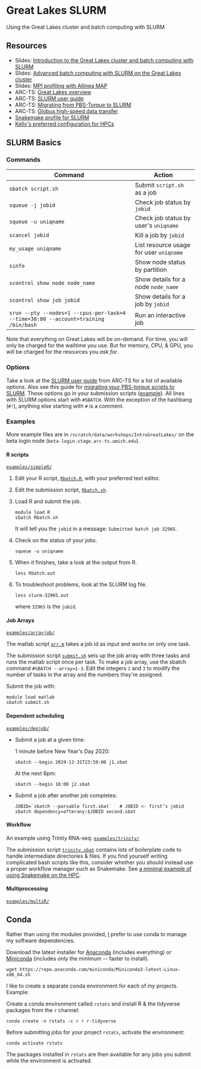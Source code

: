 # Great Lakes SLURM
Using the Great Lakes cluster and batch computing with SLURM 

## Resources

* Slides: [Introduction to the Great Lakes cluster and batch computing with SLURM](https://docs.google.com/presentation/d/1yZCyfBaK9GVCI64oUW-99HtUO5RNwSlqpeUNo8BjgWI/edit#slide=id.p1)
* Slides: [Advanced batch computing with SLURM on the Great Lakes cluster](https://github.com/SchlossLab/Great_Lakes_SLURM)
* Slides: [MPI profiling with Allinea MAP](https://cscar.research.umich.edu/wp-content/uploads/sites/5/2016/04/galexv20160606.pdf)
* ARC-TS: [Great Lakes overview](https://arc-ts.umich.edu/greatlakes/)
* ARC-TS: [SLURM user guide](https://arc-ts.umich.edu/greatlakes/slurm-user-guide/)
* ARC-TS: [Migrating from PBS-Torque to SLURM](https://arc-ts.umich.edu/migrating-from-torque-to-slurm/)
* ARC-TS: [Globus high-speed data transfer](https://arc-ts.umich.edu/globus/) 
* [Snakemake profile for SLURM](https://github.com/Snakemake-Profiles/slurm)
* [Kelly's preferred configuration for HPCs](https://github.com/kelly-sovacool/hpc-config)

## SLURM Basics

### Commands

| Command | Action |
|---------|--------|
| `sbatch script.sh` | Submit `script.sh` as a job |
| `squeue -j jobid` | Check job status by `jobid` |
| `squeue -u uniqname` | Check job status by user's `uniqname`|
| `scancel jobid` | Kill a job by `jobid` |
| `my_usage uniqname` | List resource usage for user `uniqname`|
| `sinfo` | Show node status by partition |
| `scontrol show node node_name` | Show details for a node `node_name` |
| `scontrol show job jobid` | Show details for a job by `jobid`|
| `srun --pty --nodes=1 --cpus-per-task=4 --time=30:00 --account=training /bin/bash` | Run an interactive job |

Note that everything on Great Lakes will be on-demand. For time, you will only be charged for the walltime you use. But for memory, CPU, & GPU, you will be charged for the resources you *ask for*.

### Options

Take a look at the [SLURM user guide](https://arc-ts.umich.edu/greatlakes/slurm-user-guide/) from ARC-TS for a list of available options. Also see this guide for [migrating your PBS-torque scripts to SLURM](https://arc-ts.umich.edu/migrating-from-torque-to-slurm/).
These options go in your submission scripts ([example](examples/simpleR/Rbatch.sh)). All lines with SLURM options start with `#SBATCH`. With the exception of the hashbang (`#!`), anything else starting with `#` is a comment.

### Examples

More example files are in `/scratch/data/workshops/IntroGreatLakes/` on the beta login node (`beta-login.stage.arc-ts.umich.edu`).

#### R scripts

[`examples/simpleR/`](examples/simpleR/)

1. Edit your R script, [`Rbatch.R`](examples/simpleR/Rbatch.R), with your preferred text editor.

1. Edit the submission script, [`Rbatch.sh`](examples/simpleR/Rbatch.sh). 

1. Load R and submit the job.
	```
	module load R
	sbatch Rbatch.sh
	```
	It will tell you the `jobid` in a message: `Submitted batch job 32965`.

1. Check on the status of your jobs.
	```
	squeue -u uniqname
	```
1. When it finishes, take a look at the output from R.
	```
	less Rbatch.out
	```
1. To troubleshoot problems, look at the SLURM log file.
	```
	less slurm-32965.out
	```
	where `32965` is the `jobid`.

#### Job Arrays

[`examples/arrayjob/`](examples/arrayjob/)

The matlab script [`arr.m`](examples/arrayjob/arr.m) takes a job id as input and works on only one task.

The submission script [`submit.sh`](examples/arrayjob/submit.sbat) sets up the job array with three tasks and runs the matlab script once per task. To make a job array, use the sbatch command `#SBATCH --array=1-3`. Edit the integers `1` and `3` to modify the number of tasks in the array and the numbers they're assigned.

Submit the job with:
```
module load matlab
sbatch submit.sh
```
#### Dependent scheduling

[`examples/depjob/`](examples/depjob/)

* Submit a job at a given time:

	1 minute before New Year's Day 2020:
	```
	sbatch --begin 2019-12-31T23:59:00 j1.sbat
	```

	At the next 6pm:
	```
	sbatch --begin 18:00 j2.sbat
	```

* Submit a job after another job completes:
	```
	JOBID=`sbatch --parsable first.sbat`   # JOBID <- first’s jobid
	sbatch dependency=afterany:$JOBID second.sbat
	```

#### Workflow

An example using Trinity RNA-seq: [`examples/trinity/`](examples/trinity/)

The submission script [`trinity.sbat`](examples/trinity/trinity.sbat) contains lots of boilerplate code to handle intermediate directories & files. If you find yourself writing complicated bash scripts like this, consider whether you should instead use a proper workflow manager such as Snakemake. See [a minimal example of using Snakemake on the HPC](https://github.com/kelly-sovacool/snakemake_hpc_mwe).

#### Multiprocessing

[`examples/multiR/`](examples/multiR)

## Conda

Rather than using the modules provided, [I](github.com/kelly-sovacool) prefer to use conda to manage my software dependencies.

Download the latest installer for [Anaconda](https://www.anaconda.com/distribution/#download-section) (includes everything) or [Miniconda](https://docs.conda.io/en/latest/miniconda.html) (includes only the minimum -- faster to install).

```
wget https://repo.anaconda.com/miniconda/Miniconda3-latest-Linux-x86_64.sh
```

I like to create a separate conda environment for each of my projects. Example:

Create a conda environment called `rstats` and install R & the tidyverse packages from the `r` channel:
```
conda create -n rstats -c r r r-tidyverse
```

Before submitting jobs for your project `rstats`, activate the environment:
```
conda activate rstats
```

The packages installed in `rstats` are then available for any jobs you submit while the environment is activated.

